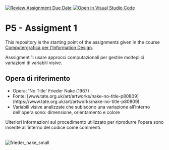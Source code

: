 [![Review Assignment Due Date](https://classroom.github.com/assets/deadline-readme-button-22041afd0340ce965d47ae6ef1cefeee28c7c493a6346c4f15d667ab976d596c.svg)](https://classroom.github.com/a/HEVN0QSv)
[![Open in Visual Studio Code](https://classroom.github.com/assets/open-in-vscode-2e0aaae1b6195c2367325f4f02e2d04e9abb55f0b24a779b69b11b9e10269abc.svg)](https://classroom.github.com/online_ide?assignment_repo_id=16719317&assignment_repo_type=AssignmentRepo)
# P5 - Assigment 1
This repository is the starting point of the assignments given in the course  [Computergrafica per l'Information Design](https://www11.ceda.polimi.it/schedaincarico/schedaincarico/controller/scheda_pubblica/SchedaPublic.do?&evn_default=evento&c_classe=834257&lang=IT&__pj0=0&__pj1=9c10fe379e96db59d55d49b6b4252c5e).

Asssigment 1: usare approcci computazionali per gestire molteplici variazioni di variabili visive.

## Opera di riferimento
<ul>
  <li>Opera: 'No Title' Frieder Nake (1967)</li>
  <li>Fonte: [www.tate.org.uk/art/artworks/nake-no-title-p80809](https://www.tate.org.uk/art/artworks/nake-no-title-p80809)</li>
  <li>Variabili visive analizzate che subiscono una variazione all'interno dell'opera sono: dimensione, orientamento e colore</li>

</ul>
Ulteriori informazioni sul procedimento utilizzato per riprodurre l'opera sono inserite all'interno del codice come commenti.

<br> ![frieder_nake_small](https://github.com/user-attachments/assets/a2f57783-7ce3-4d70-b262-9b20d940ccde)




